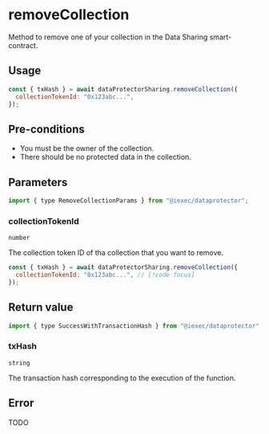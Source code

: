 # removeCollection

Method to remove one of your collection in the Data Sharing smart-contract.

## Usage

```js
const { txHash } = await dataProtectorSharing.removeCollection({
  collectionTokenId: "0x123abc...",
});
```

## Pre-conditions

- You must be the owner of the collection.
- There should be no protected data in the collection.

## Parameters

```js
import { type RemoveCollectionParams } from "@iexec/dataprotector";
```

### collectionTokenId

`number`

The collection token ID of tha collection that you want to remove.

```js
const { txHash } = await dataProtectorSharing.removeCollection({
  collectionTokenId: "0x123abc...", // [!code focus]
});
```

## Return value

```js
import { type SuccessWithTransactionHash } from "@iexec/dataprotector";
```

### txHash

`string`

The transaction hash corresponding to the execution of the function.

## Error

TODO
